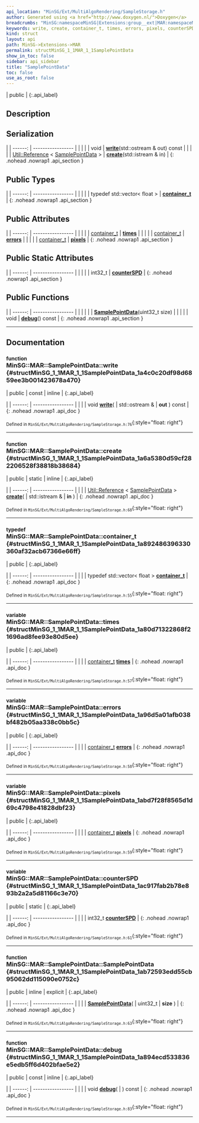```yaml
---
api_location: "MinSG/Ext/MultiAlgoRendering/SampleStorage.h"
author: Generated using <a href="http://www.doxygen.nl/">Doxygen</a>
breadcrumbs: "MinSG:namespaceMinSG|Extensions:group__ext|MAR:namespaceMinSG_1_1MAR"
keywords: write, create, container_t, times, errors, pixels, counterSPD, SamplePointData, debug, SamplePointData, SamplePointData, SamplePointData
kind: struct
layout: api
path: MinSG->Extensions->MAR
permalink: structMinSG_1_1MAR_1_1SamplePointData
show_in_toc: false
sidebar: api_sidebar
title: "SamplePointData"
toc: false
use_as_root: false
---
```


| public |
{:.api_label}

## Description





## Serialization

|
| ------: | ----------------- |
|  | |
| void | **[write](#structMinSG_1_1MAR_1_1SamplePointData_1a4c0c20df98d6859ee3b001423678a470)**(std::ostream & out) const |
|  | |
| [Util::Reference](classUtil_1_1Reference) < [SamplePointData](structMinSG_1_1MAR_1_1SamplePointData) > | **[create](#structMinSG_1_1MAR_1_1SamplePointData_1a6a5380d59cf282206528f38818b38684)**(std::istream & in) |
{: .nohead .nowrap1 .api_section }


## Public Types

|
| ------: | ----------------- |
|  | |
| typedef std::vector< float > | **[container_t](#structMinSG_1_1MAR_1_1SamplePointData_1a892486396330360af32acb67366e66ff)**  |
{: .nohead .nowrap1 .api_section }


## Public Attributes

|
| ------: | ----------------- |
|  | |
| [container_t](structMinSG_1_1MAR_1_1SamplePointData#structMinSG_1_1MAR_1_1SamplePointData_1a892486396330360af32acb67366e66ff) | **[times](#structMinSG_1_1MAR_1_1SamplePointData_1a80d71322868f21696ad8fee93e80d5ee)**  |
|  | |
| [container_t](structMinSG_1_1MAR_1_1SamplePointData#structMinSG_1_1MAR_1_1SamplePointData_1a892486396330360af32acb67366e66ff) | **[errors](#structMinSG_1_1MAR_1_1SamplePointData_1a96d5a01afb038bf482b05aa338c0bb5c)**  |
|  | |
| [container_t](structMinSG_1_1MAR_1_1SamplePointData#structMinSG_1_1MAR_1_1SamplePointData_1a892486396330360af32acb67366e66ff) | **[pixels](#structMinSG_1_1MAR_1_1SamplePointData_1abd7f28f8565d1d69c4798e41828dbf23)**  |
{: .nohead .nowrap1 .api_section }


## Public Static Attributes

|
| ------: | ----------------- |
|  | |
| int32_t | **[counterSPD](#structMinSG_1_1MAR_1_1SamplePointData_1ac917fab2b78e893b2a2a5d81166c3e70)**  |
{: .nohead .nowrap1 .api_section }


## Public Functions

|
| ------: | ----------------- |
|  | |
|  | **[SamplePointData](#structMinSG_1_1MAR_1_1SamplePointData_1ab72593edd55cb95062dd115090e0752c)**(uint32_t size) |
|  | |
| void | **[debug](#structMinSG_1_1MAR_1_1SamplePointData_1a894ecd533836e5edb5ff6d402bfae5e2)**() const |
{: .nohead .nowrap1 .api_section }


-------------------------------------------------------------------

## Documentation

### <small>function</small><br/> MinSG::MAR::SamplePointData::write {#structMinSG_1_1MAR_1_1SamplePointData_1a4c0c20df98d6859ee3b001423678a470}

| public | const | inline |
{:.api_label}

|
| ------: | ----------------- |
|  |
| void **[write](#structMinSG_1_1MAR_1_1SamplePointData_1a4c0c20df98d6859ee3b001423678a470)**( | std::ostream & | **out** ) const |
{: .nohead .nowrap1 .api_doc }





<sub>Defined in `MinSG/Ext/MultiAlgoRendering/SampleStorage.h:76`</sub>{:style="float: right"}

-------------------------------------------------------------------

### <small>function</small><br/> MinSG::MAR::SamplePointData::create {#structMinSG_1_1MAR_1_1SamplePointData_1a6a5380d59cf282206528f38818b38684}

| public | static | inline |
{:.api_label}

|
| ------: | ----------------- |
|  |
| [Util::Reference](classUtil_1_1Reference) < [SamplePointData](structMinSG_1_1MAR_1_1SamplePointData) > **[create](#structMinSG_1_1MAR_1_1SamplePointData_1a6a5380d59cf282206528f38818b38684)**( | std::istream & | **in** ) |
{: .nohead .nowrap1 .api_doc }





<sub>Defined in `MinSG/Ext/MultiAlgoRendering/SampleStorage.h:68`</sub>{:style="float: right"}

-------------------------------------------------------------------

### <small>typedef</small><br/> MinSG::MAR::SamplePointData::container_t {#structMinSG_1_1MAR_1_1SamplePointData_1a892486396330360af32acb67366e66ff}

| public |
{:.api_label}

|
| ------: | ----------------- |
|  |
| typedef std::vector< float > **[container_t](#structMinSG_1_1MAR_1_1SamplePointData_1a892486396330360af32acb67366e66ff)**  |
{: .nohead .nowrap1 .api_doc }





<sub>Defined in `MinSG/Ext/MultiAlgoRendering/SampleStorage.h:55`</sub>{:style="float: right"}

-------------------------------------------------------------------

### <small>variable</small><br/> MinSG::MAR::SamplePointData::times {#structMinSG_1_1MAR_1_1SamplePointData_1a80d71322868f21696ad8fee93e80d5ee}

| public |
{:.api_label}

|
| ------: | ----------------- |
|  |
| [container_t](structMinSG_1_1MAR_1_1SamplePointData#structMinSG_1_1MAR_1_1SamplePointData_1a892486396330360af32acb67366e66ff) **[times](#structMinSG_1_1MAR_1_1SamplePointData_1a80d71322868f21696ad8fee93e80d5ee)**  |
{: .nohead .nowrap1 .api_doc }





<sub>Defined in `MinSG/Ext/MultiAlgoRendering/SampleStorage.h:57`</sub>{:style="float: right"}

-------------------------------------------------------------------

### <small>variable</small><br/> MinSG::MAR::SamplePointData::errors {#structMinSG_1_1MAR_1_1SamplePointData_1a96d5a01afb038bf482b05aa338c0bb5c}

| public |
{:.api_label}

|
| ------: | ----------------- |
|  |
| [container_t](structMinSG_1_1MAR_1_1SamplePointData#structMinSG_1_1MAR_1_1SamplePointData_1a892486396330360af32acb67366e66ff) **[errors](#structMinSG_1_1MAR_1_1SamplePointData_1a96d5a01afb038bf482b05aa338c0bb5c)**  |
{: .nohead .nowrap1 .api_doc }





<sub>Defined in `MinSG/Ext/MultiAlgoRendering/SampleStorage.h:58`</sub>{:style="float: right"}

-------------------------------------------------------------------

### <small>variable</small><br/> MinSG::MAR::SamplePointData::pixels {#structMinSG_1_1MAR_1_1SamplePointData_1abd7f28f8565d1d69c4798e41828dbf23}

| public |
{:.api_label}

|
| ------: | ----------------- |
|  |
| [container_t](structMinSG_1_1MAR_1_1SamplePointData#structMinSG_1_1MAR_1_1SamplePointData_1a892486396330360af32acb67366e66ff) **[pixels](#structMinSG_1_1MAR_1_1SamplePointData_1abd7f28f8565d1d69c4798e41828dbf23)**  |
{: .nohead .nowrap1 .api_doc }





<sub>Defined in `MinSG/Ext/MultiAlgoRendering/SampleStorage.h:59`</sub>{:style="float: right"}

-------------------------------------------------------------------

### <small>variable</small><br/> MinSG::MAR::SamplePointData::counterSPD {#structMinSG_1_1MAR_1_1SamplePointData_1ac917fab2b78e893b2a2a5d81166c3e70}

| public | static |
{:.api_label}

|
| ------: | ----------------- |
|  |
| int32_t **[counterSPD](#structMinSG_1_1MAR_1_1SamplePointData_1ac917fab2b78e893b2a2a5d81166c3e70)**  |
{: .nohead .nowrap1 .api_doc }





<sub>Defined in `MinSG/Ext/MultiAlgoRendering/SampleStorage.h:61`</sub>{:style="float: right"}

-------------------------------------------------------------------

### <small>function</small><br/> MinSG::MAR::SamplePointData::SamplePointData {#structMinSG_1_1MAR_1_1SamplePointData_1ab72593edd55cb95062dd115090e0752c}

| public | inline | explicit |
{:.api_label}

|
| ------: | ----------------- |
|  |
|  **[SamplePointData](#structMinSG_1_1MAR_1_1SamplePointData_1ab72593edd55cb95062dd115090e0752c)**( | uint32_t | **size** ) |
{: .nohead .nowrap1 .api_doc }





<sub>Defined in `MinSG/Ext/MultiAlgoRendering/SampleStorage.h:63`</sub>{:style="float: right"}

-------------------------------------------------------------------

### <small>function</small><br/> MinSG::MAR::SamplePointData::debug {#structMinSG_1_1MAR_1_1SamplePointData_1a894ecd533836e5edb5ff6d402bfae5e2}

| public | const | inline |
{:.api_label}

|
| ------: | ----------------- |
|  |
| void **[debug](#structMinSG_1_1MAR_1_1SamplePointData_1a894ecd533836e5edb5ff6d402bfae5e2)**( |  ) const |
{: .nohead .nowrap1 .api_doc }





<sub>Defined in `MinSG/Ext/MultiAlgoRendering/SampleStorage.h:83`</sub>{:style="float: right"}

-------------------------------------------------------------------

